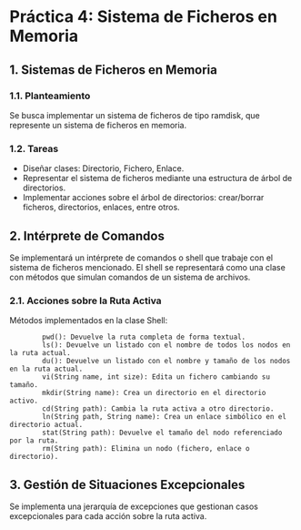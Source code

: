# Práctica 4: Sistema de Ficheros en Memoria

## 1. Sistemas de Ficheros en Memoria
### 1.1. Planteamiento
Se busca implementar un sistema de ficheros de tipo ramdisk, que represente un sistema de ficheros en memoria.

### 1.2. Tareas
- Diseñar clases: Directorio, Fichero, Enlace.
- Representar el sistema de ficheros mediante una estructura de árbol de directorios.
- Implementar acciones sobre el árbol de directorios: crear/borrar ficheros, directorios, enlaces, entre otros.

## 2. Intérprete de Comandos
Se implementará un intérprete de comandos o shell que trabaje con el sistema de ficheros mencionado. El shell se representará como una clase con métodos que simulan comandos de un sistema de archivos.

### 2.1. Acciones sobre la Ruta Activa
Métodos implementados en la clase Shell:
```
        pwd(): Devuelve la ruta completa de forma textual.
        ls(): Devuelve un listado con el nombre de todos los nodos en la ruta actual.
        du(): Devuelve un listado con el nombre y tamaño de los nodos en la ruta actual.
        vi(String name, int size): Edita un fichero cambiando su tamaño.
        mkdir(String name): Crea un directorio en el directorio activo.
        cd(String path): Cambia la ruta activa a otro directorio.
        ln(String path, String name): Crea un enlace simbólico en el directorio actual.
        stat(String path): Devuelve el tamaño del nodo referenciado por la ruta.
        rm(String path): Elimina un nodo (fichero, enlace o directorio).
```

## 3. Gestión de Situaciones Excepcionales

Se implementa una jerarquía de excepciones que gestionan casos excepcionales para cada acción sobre la ruta activa.
